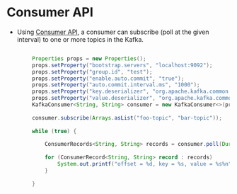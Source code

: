 # Consumer API
- Using [Consumer API](https://kafka.apache.org/22/javadoc/org/apache/kafka/clients/consumer/KafkaConsumer.html), a consumer can subscribe (poll at the given interval) to one or more topics in the Kafka.

```java

        Properties props = new Properties();
        props.setProperty("bootstrap.servers", "localhost:9092");
        props.setProperty("group.id", "test");
        props.setProperty("enable.auto.commit", "true");
        props.setProperty("auto.commit.interval.ms", "1000");
        props.setProperty("key.deserializer", "org.apache.kafka.common.serialization.StringDeserializer");
        props.setProperty("value.deserializer", "org.apache.kafka.common.serialization.StringDeserializer");
        KafkaConsumer<String, String> consumer = new KafkaConsumer<>(props);
        
        consumer.subscribe(Arrays.asList("foo-topic", "bar-topic"));
        
        while (true) {
            
            ConsumerRecords<String, String> records = consumer.poll(Duration.ofMillis(100));
            
            for (ConsumerRecord<String, String> record : records)
                System.out.printf("offset = %d, key = %s, value = %s%n", record.offset(), record.key(), record.value());
            }
        
        }
```